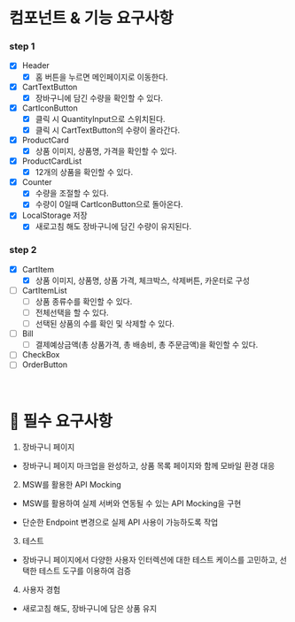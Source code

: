 # 컴포넌트 & 기능 요구사항

### step 1

- [x] Header
  - [x] 홈 버튼을 누르면 메인페이지로 이동한다.
- [x] CartTextButton
  - [x] 장바구니에 담긴 수량을 확인할 수 있다.
- [x] CartIconButton
  - [x] 클릭 시 QuantityInput으로 스위치된다.
  - [x] 클릭 시 CartTextButton의 수량이 올라간다.
- [x] ProductCard
  - [x] 상품 이미지, 상품명, 가격을 확인할 수 있다.
- [x] ProductCardList
  - [x] 12개의 상품을 확인할 수 있다.
- [x] Counter
  - [x] 수량을 조절할 수 있다.
  - [x] 수량이 0일때 CartIconButton으로 돌아온다.
- [x] LocalStorage 저장
  - [x] 새로고침 해도 장바구니에 담긴 수량이 유지된다.

### step 2

- [x] CartItem
  - [x] 상품 이미지, 상품명, 상품 가격, 체크박스, 삭제버튼, 카운터로 구성
- [ ] CartItemList
  - [ ] 상품 종류수를 확인할 수 있다.
  - [ ] 전체선택을 할 수 있다.
  - [ ] 선택된 상품의 수를 확인 및 삭제할 수 있다.
- [ ] Bill
  - [ ] 결제예상금액(총 상품가격, 총 배송비, 총 주문금액)을 확인할 수 있다.
- [ ] CheckBox
- [ ] OrderButton

<br>

# 📝 필수 요구사항

1. 장바구니 페이지

- 장바구니 페이지 마크업을 완성하고, 상품 목록 페이지와 함께 모바일 환경 대응

2. MSW를 활용한 API Mocking

- MSW를 활용하여 실제 서버와 연동될 수 있는 API Mocking을 구현

- 단순한 Endpoint 변경으로 실제 API 사용이 가능하도록 작업

3. 테스트

- 장바구니 페이지에서 다양한 사용자 인터렉션에 대한 테스트 케이스를 고민하고, 선택한 테스트 도구를 이용하여 검증

4. 사용자 경험

- 새로고침 해도, 장바구니에 담은 상품 유지
